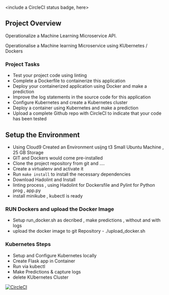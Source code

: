 <include a CircleCI status badge, here>

## Project Overview

Operationalize a Machine Learning Microservice API. 

Operationalise a Machine learning Microservice using KUbernetes / Dockers 

### Project Tasks

* Test your project code using linting
* Complete a Dockerfile to containerize this application
* Deploy your containerized application using Docker and make a prediction
* Improve the log statements in the source code for this application
* Configure Kubernetes and create a Kubernetes cluster
* Deploy a container using Kubernetes and make a prediction
* Upload a complete Github repo with CircleCI to indicate that your code has been tested


## Setup the Environment
* Using Cloud9 Created an Environment usijng t3 Small Ubuntu Machine , 25 GB Storage
* GIT and Dockers would come pre-installed
* Clone the project repository from git and ....
* Create a virtualenv and activate it
* Run `make install` to install the necessary dependencies
* Download Hadolint and Install
* linting process , using Hadolint for Dockersfile and Pylint for Python prog , app.py
* install minikube , kubectl is ready

### RUN Dockers and upload the Docker Image 

* Setup run_docker.sh as decribed , make predictions , without and with logs 
* upload the docker image to git Repository - ./upload_docker.sh

### Kubernetes Steps

* Setup and Configure Kubernetes locally
* Create Flask app in Container
* Run via kubectl
* Make Predictions & capture logs
* delete KUbernetes Cluster


[![CircleCI](https://circleci.com/gh/revojyoti/project4udacity.svg?style=svg)](https://app.circleci.com/pipelines/github/revojyoti/project4udacity/10/workflows/55560938-79b9-4fe7-b6da-2270948f6b25y)
